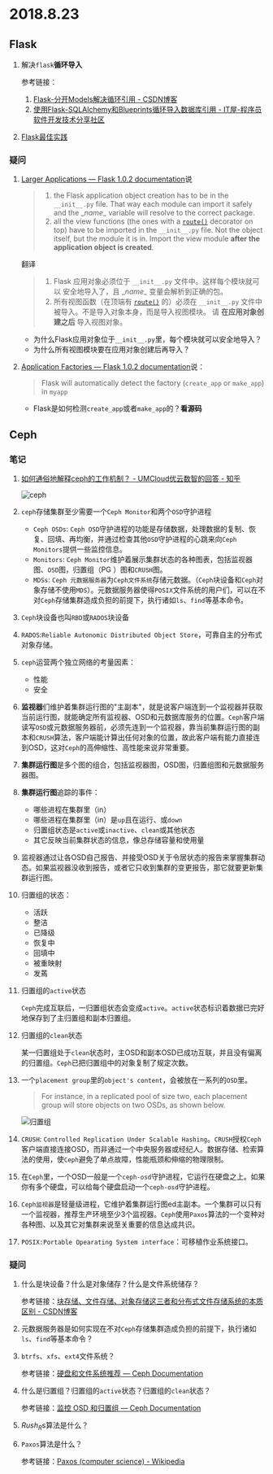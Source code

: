 # 2018.8.23

## Flask

1. 解决`flask`**循环导入**

   参考链接：

   1. [Flask-分开Models解决循环引用 - CSDN博客](https://blog.csdn.net/co_zy/article/details/78152523)
   2. [使用Flask-SQLAlchemy和Blueprints循环导入数据库引用 - IT屋-程序员软件开发技术分享社区](http://www.it1352.com/764416.html)

2. [Flask最佳实践](https://zhuanlan.zhihu.com/p/22774028)

### 疑问

1. [Larger Applications — Flask 1.0.2 documentation](http://flask.pocoo.org/docs/1.0/patterns/packages/)说

   > 1. the Flask application object creation has to be in the `__init__.py` file. That way each module can import it safely and the \__name__ variable will resolve to the correct package.
   > 2. all the view functions (the ones with a [`route()`](http://flask.pocoo.org/docs/1.0/api/#flask.Flask.route) decorator on top) have to be imported in the `__init__.py` file. Not the object itself, but the module it is in. Import the view module **after the application object is created**.

   翻译

   >1. Flask 应用对象必须位于 `__init__.py` 文件中。这样每个模块就可以 安全地导入了，且 \__name__ 变量会解析到正确的包。
   >2. 所有视图函数（在顶端有 [`route()`](https://dormousehole.readthedocs.io/en/latest/api.html#flask.Flask.route) 的）必须在 `__init__.py` 文件中被导入。不是导入对象本身，而是导入视图模块。 请 **在应用对象创建之后** 导入视图对象。

   * 为什么Flask应用对象位于`__init__.py`里，每个模块就可以安全地导入？
   * 为什么所有视图模块要在应用对象创建后再导入？

2. [Application Factories — Flask 1.0.2 documentation](http://flask.pocoo.org/docs/1.0/patterns/appfactories/)说：

   > Flask will automatically detect the factory (`create_app` or `make_app`) in `myapp`

   * Flask是如何检测`create_app`或者`make_app`的？**看源码**

## Ceph

### 笔记

1. [如何通俗地解释ceph的工作机制？ - UMCloud优云数智的回答 - 知乎](https://www.zhihu.com/question/50803995/answer/468830791)

   ![ceph](https://wx1.sinaimg.cn/large/006NGwI5ly1fuufyt0zfsj30pe0izgoo.jpg)

2. `ceph`存储集群至少需要一个`Ceph Monitor`和两个`OSD`守护进程

   * `Ceph OSDs`: `Ceph OSD`守护进程的功能是存储数据，处理数据的复制、恢复、回填、再均衡，并通过检查其他`OSD`守护进程的心跳来向`Ceph Monitors`提供一些监控信息。
   * `Monitors`: `Ceph Monitor`维护着展示集群状态的各种图表，包括监视器图、`OSD`图，归置组（PG ）图和`CRUSH`图。
   * `MDSs`:  `Ceph 元数据服务器`为`Ceph文件系统`存储元数据。（`Ceph`块设备和`Ceph`对象存储不使用`MDS`）。元数据服务器使得`POSIX`文件系统的用户们，可以在不对`Ceph`存储集群造成负担的前提下，执行诸如`ls`、`find`等基本命令。

3. `Ceph`块设备也叫`RBD`或`RADOS`块设备

4. `RADOS`:`Reliable Autonomic Distributed Object Store`，可靠自主的分布式对象存储。

5. `ceph`运营两个独立网络的考量因素：

   * 性能
   * 安全 

6. **监视器**们维护着集群运行图的"主副本"，就是说客户端连到一个监视器并获取当前运行图，就能确定所有监视器、OSD和元数据库服务的位置。`Ceph`客户端读写`OSD`或元数据服务器前，必须先连到一个监视器，靠当前集群运行图的副本和`CRUSH`算法，客户端能计算出任何对象的位置，故此客户端有能力直接连到OSD，这对`Ceph`的高伸缩性、高性能来说非常重要。

7. **集群运行图**是多个图的组合，包括监视器图，OSD图，归置组图和元数据服务器图。

8. **集群运行图**追踪的事件：

   * 哪些进程在集群里（in）
   * 哪些进程在集群里（in）是`up`且在运行、或`down`
   * 归置组状态是`active`或`inactive`、`clean`或其他状态
   * 其它反映当前集群状态的信息，像总存储容量和使用量

9. 监视器通过让各OSD自己报告、并接受OSD关于令居状态的报告来掌握集群动态。如果监视器没收到报告，或者它只收到集群的变更报告，那它就要更新集群运行图。

10. 归置组的状态：

    * 活跃
    * 整洁
    * 已降级
    * 恢复中
    * 回填中
    * 被重映射
    * 发蔫

11. 归置组的`active`状态

    `Ceph`完成互联后，一归置组状态会变成`active`。`active`状态标识着数据已完好地保存到了主归置组和副本归置组。

12. 归置组的`clean`状态

    某一归置组处于`clean`状态时，主OSD和副本OSD已成功互联，并且没有偏离的归置组。`Ceph`已把归置组中的对象复制了规定次数。

13. 一个`placement group`里的`object's content`，会被放在一系列的`OSD`里。

    > For instance, in a replicated pool of size two, each placement group will store objects on two OSDs, as shown below.

    ![归置组](https://ws3.sinaimg.cn/large/006NGwI5ly1fuufz3hpvcj30go05uwed.jpg)

14. `CRUSH`: `Controlled Replication Under Scalable Hashing`。`CRUSH`授权`Ceph`客户端直接连接OSD，而非通过一个中央服务器或经纪人。数据存储、检索算法的使用，使`Ceph`避免了单点故障，性能瓶颈和伸缩的物理限制。

15. 在`Ceph`里，一个OSD一般是一个`ceph-osd`守护进程，它运行在硬盘之上。如果你有多个硬盘，可以给每个硬盘启动一个`ceph-osd`守护进程。

16. `Ceph监视器`是轻量级进程，它维护着集群运行图ed主副本。一个集群可以只有一个监视器，推荐生产环境至少3个监视器。`Ceph`使用`Paxos`算法的一个变种对各种图、以及其它对集群来说至关重要的信息达成共识。

17. `POSIX:Portable Opearating System interface`：可移植作业系统接口。

### 疑问

1. 什么是块设备？什么是对象储存？什么是文件系统储存？

   参考链接：[块存储、文件存储、对象存储这三者和分布式文件存储系统的本质区别 - CSDN博客](https://blog.csdn.net/zhongbeida_xue/article/details/78500914)

2. 元数据服务器是如何实现在不对`Ceph`存储集群造成负担的前提下，执行诸如`ls`、`find`等基本命令？

3. `btrfs`、`xfs`、`ext4`文件系统？

   参考链接：[硬盘和文件系统推荐 — Ceph Documentation](http://docs.ceph.org.cn/rados/configuration/filesystem-recommendations/#id4)

4. 什么是归置组？归置组的`active`状态？归置组的`clean`状态？

   参考链接：[监控 OSD 和归置组 — Ceph Documentation](http://docs.ceph.org.cn/rados/operations/monitoring-osd-pg/)

5. $Rush_R$s算法是什么？

6. `Paxos`算法是什么？

   参考链接：[Paxos (computer science) - Wikipedia](https://en.wikipedia.org/wiki/Paxos_(computer_science))

